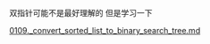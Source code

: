 双指针可能不是最好理解的 但是学习一下

[0109._convert_sorted_list_to_binary_search_tree.md](https://leetcode.com/problems/convert-sorted-list-to-binary-search-tree/discuss/35526/Python-solutions-(convert-to-array-first-top-down-approach-bottom-up-approach))
